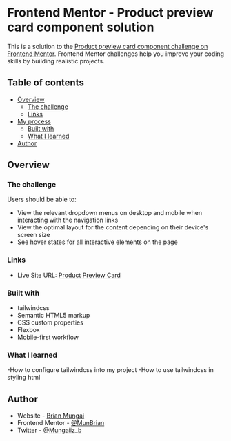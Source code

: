# Frontend Mentor - Product preview card component solution

This is a solution to the [Product preview card component challenge on Frontend Mentor](https://www.frontendmentor.io/challenges/product-preview-card-component-GO7UmttRfa). Frontend Mentor challenges help you improve your coding skills by building realistic projects. 

## Table of contents

- [Overview](#overview)
  - [The challenge](#the-challenge)
  - [Links](#links)
- [My process](#my-process)
  - [Built with](#built-with)
  - [What I learned](#what-i-learned)
- [Author](#author)

## Overview

### The challenge

Users should be able to:

- View the relevant dropdown menus on desktop and mobile when interacting with the navigation links
- View the optimal layout for the content depending on their device's screen size
- See hover states for all interactive elements on the page

### Links

- Live Site URL: [Product Preview Card](https://munbrian.github.io/intro-section-mentor/)

### Built with

- tailwindcss
- Semantic HTML5 markup
- CSS custom properties
- Flexbox
- Mobile-first workflow

### What I learned

-How to configure tailwindcss into my project
-How to use tailwindcss in styling html


## Author

- Website - [Brian Mungai]()
- Frontend Mentor - [@MunBrian](https://www.frontendmentor.io/profile/MunBrian)
- Twitter - [@Mungaiiz_b](https://www.twitter.com/Mungaiiz_b)
